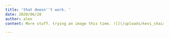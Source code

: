 ```yaml
---
title: 'that doesn''t work. '
date: 2020/06/28
author: alex
content: More stuff. trying an image this time. ![](/uploads/kevi_chair.jpg)

---
```

